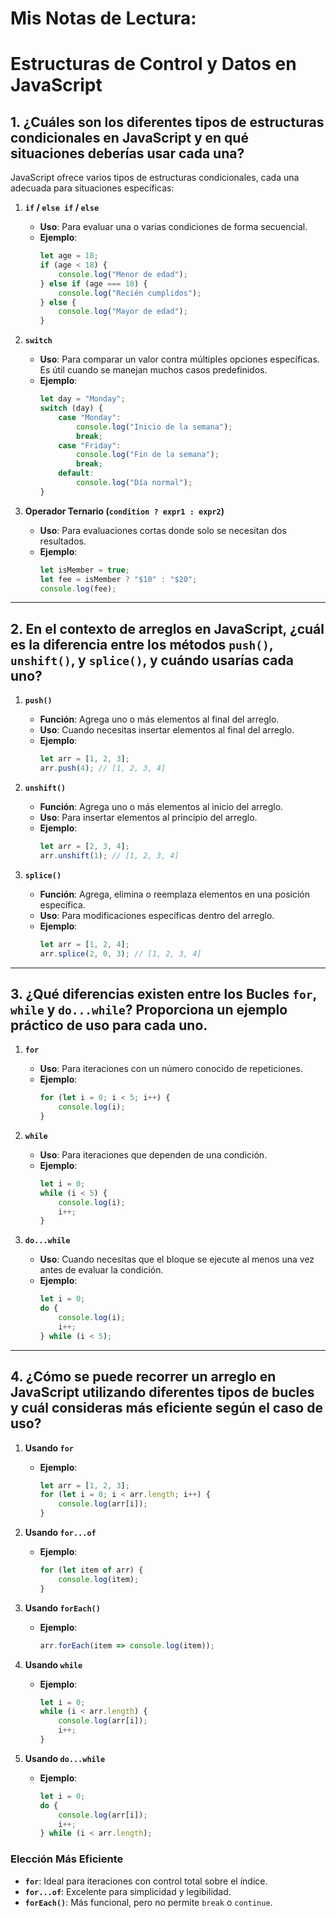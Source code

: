 # Mis Notas de Lectura:

# Estructuras de Control y Datos en JavaScript

## 1. ¿Cuáles son los diferentes tipos de estructuras condicionales en JavaScript y en qué situaciones deberías usar cada una?

JavaScript ofrece varios tipos de estructuras condicionales, cada una adecuada para situaciones específicas:

1. **`if` / `else if` / `else`**  
   - **Uso**: Para evaluar una o varias condiciones de forma secuencial.  
   - **Ejemplo**:  
     ```javascript
     let age = 18;
     if (age < 18) {
         console.log("Menor de edad");
     } else if (age === 18) {
         console.log("Recién cumplidos");
     } else {
         console.log("Mayor de edad");
     }
     ```

2. **`switch`**  
   - **Uso**: Para comparar un valor contra múltiples opciones específicas. Es útil cuando se manejan muchos casos predefinidos.  
   - **Ejemplo**:  
     ```javascript
     let day = "Monday";
     switch (day) {
         case "Monday":
             console.log("Inicio de la semana");
             break;
         case "Friday":
             console.log("Fin de la semana");
             break;
         default:
             console.log("Día normal");
     }
     ```

3. **Operador Ternario (`condition ? expr1 : expr2`)**  
   - **Uso**: Para evaluaciones cortas donde solo se necesitan dos resultados.  
   - **Ejemplo**:  
     ```javascript
     let isMember = true;
     let fee = isMember ? "$10" : "$20";
     console.log(fee);
     ```

---

## 2. En el contexto de arreglos en JavaScript, ¿cuál es la diferencia entre los métodos  `push()`, `unshift()`, y `splice()`, y cuándo usarías cada uno? 

1. **`push()`**  
   - **Función**: Agrega uno o más elementos al final del arreglo.  
   - **Uso**: Cuando necesitas insertar elementos al final del arreglo.  
   - **Ejemplo**:  
     ```javascript
     let arr = [1, 2, 3];
     arr.push(4); // [1, 2, 3, 4]
     ```

2. **`unshift()`**  
   - **Función**: Agrega uno o más elementos al inicio del arreglo.  
   - **Uso**: Para insertar elementos al principio del arreglo.  
   - **Ejemplo**:  
     ```javascript
     let arr = [2, 3, 4];
     arr.unshift(1); // [1, 2, 3, 4]
     ```

3. **`splice()`**  
   - **Función**: Agrega, elimina o reemplaza elementos en una posición específica.  
   - **Uso**: Para modificaciones específicas dentro del arreglo.  
   - **Ejemplo**:  
     ```javascript
     let arr = [1, 2, 4];
     arr.splice(2, 0, 3); // [1, 2, 3, 4]
     ```

---

## 3. ¿Qué diferencias existen entre los Bucles `for`, `while` y `do...while`? Proporciona un ejemplo práctico de uso para cada uno.

1. **`for`**  
   - **Uso**: Para iteraciones con un número conocido de repeticiones.  
   - **Ejemplo**:  
     ```javascript
     for (let i = 0; i < 5; i++) {
         console.log(i);
     }
     ```

2. **`while`**  
   - **Uso**: Para iteraciones que dependen de una condición.  
   - **Ejemplo**:  
     ```javascript
     let i = 0;
     while (i < 5) {
         console.log(i);
         i++;
     }
     ```

3. **`do...while`**  
   - **Uso**: Cuando necesitas que el bloque se ejecute al menos una vez antes de evaluar la condición.  
   - **Ejemplo**:  
     ```javascript
     let i = 0;
     do {
         console.log(i);
         i++;
     } while (i < 5);
     ```

---

## 4. ¿Cómo se puede recorrer un arreglo en JavaScript utilizando diferentes tipos de bucles y cuál consideras más eficiente según el caso de uso?

1. **Usando `for`**  
   - **Ejemplo**:  
     ```javascript
     let arr = [1, 2, 3];
     for (let i = 0; i < arr.length; i++) {
         console.log(arr[i]);
     }
     ```

2. **Usando `for...of`**  
   - **Ejemplo**:  
     ```javascript
     for (let item of arr) {
         console.log(item);
     }
     ```

3. **Usando `forEach()`**  
   - **Ejemplo**:  
     ```javascript
     arr.forEach(item => console.log(item));
     ```

4. **Usando `while`**  
   - **Ejemplo**:  
     ```javascript
     let i = 0;
     while (i < arr.length) {
         console.log(arr[i]);
         i++;
     }
     ```

5. **Usando `do...while`**  
   - **Ejemplo**:  
     ```javascript
     let i = 0;
     do {
         console.log(arr[i]);
         i++;
     } while (i < arr.length);
     ```

### Elección Más Eficiente
- **`for`**: Ideal para iteraciones con control total sobre el índice.  
- **`for...of`**: Excelente para simplicidad y legibilidad.  
- **`forEach()`**: Más funcional, pero no permite `break` o `continue`.  


